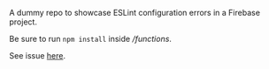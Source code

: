 A dummy repo to showcase ESLint configuration errors in a Firebase project.

Be sure to run `npm install` inside */functions*.

See issue [here](https://github.com/microsoft/vscode-eslint/issues/1115).